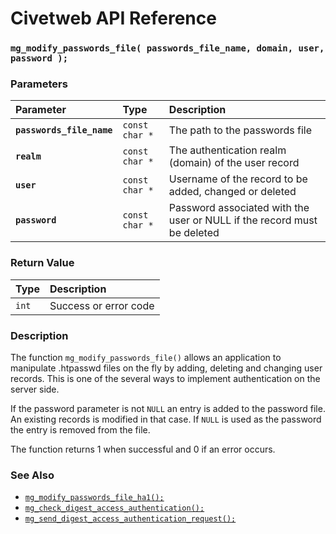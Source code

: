 # Civetweb API Reference

### `mg_modify_passwords_file( passwords_file_name, domain, user, password );`

### Parameters

| Parameter | Type | Description |
| :--- | :--- | :--- |
|**`passwords_file_name`**|`const char *`|The path to the passwords file|
|**`realm`**|`const char *`|The authentication realm (domain) of the user record|
|**`user`**|`const char *`|Username of the record to be added, changed or deleted|
|**`password`**|`const char *`|Password associated with the user or NULL if the record must be deleted|

### Return Value

| Type | Description |
| :--- | :--- |
|`int`|Success or error code|

### Description

The function `mg_modify_passwords_file()` allows an application to manipulate .htpasswd files on the fly by adding, deleting and changing user records. This is one of the several ways to implement authentication on the server side.

If the password parameter is not `NULL` an entry is added to the password file. An existing records is modified in that case. If `NULL` is used as the password the entry is removed from the file.

The function returns 1 when successful and 0 if an error occurs.

### See Also

* [`mg_modify_passwords_file_ha1();`](mg_modify_passwords_file_ha1.md)
* [`mg_check_digest_access_authentication();`](mg_check_digest_access_authentication.md)
* [`mg_send_digest_access_authentication_request();`](mg_send_digest_access_authentication_request.md)


